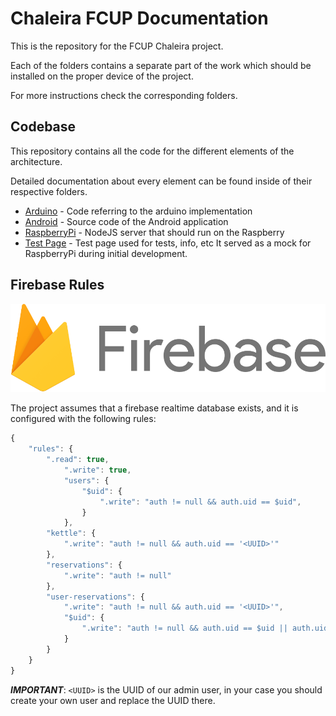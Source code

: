 # Chaleira FCUP Documentation

This is the repository for the FCUP Chaleira project. 

Each of the folders contains a separate part of the work which should be installed on the proper device of the project. 

For more instructions check the corresponding folders.

## Codebase

This repository contains all the code for the different elements of the architecture.

Detailed documentation about every element can be found inside of their respective folders.

- [Arduino](Arduino) - Code referring to the arduino implementation
- [Android](Android) - Source code of the Android application
- [RaspberryPi](RaspberryPi) - NodeJS server that should run on the Raspberry
- [Test Page](firebase-status-page) - Test page used for tests, info, etc
  It served as a mock for RaspberryPi during initial development.

## Firebase Rules

![Firebase](firebase-status-page/firebase.png)

The project assumes that a firebase realtime database exists, and it is configured with the following rules:

```javascript
{
    "rules": {
        ".read": true,
            ".write": true,
            "users": {
                "$uid": {
                    ".write": "auth != null && auth.uid == $uid",
                }
            },
        "kettle": {
            ".write": "auth != null && auth.uid == '<UUID>'"
        },
        "reservations": {
            ".write": "auth != null"
        },
        "user-reservations": {
            ".write": "auth != null && auth.uid == '<UUID>'",
            "$uid": {
                ".write": "auth != null && auth.uid == $uid || auth.uid == '<UUID>'"
            }
        }
    }
}
```

___IMPORTANT___: `<UUID>` is the UUID of our admin user, in your case you should create your own user and replace the UUID there.
